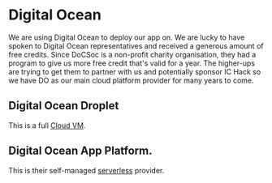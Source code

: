 # Digital Ocean

We are using Digital Ocean to deploy our app on. We are lucky to have spoken to Digital Ocean representatives and received a generous amount of free credits. Since DoCSoc is a non-profit charity organisation, they had a program to give us more free credit that's valid for a year. The higher-ups are trying to get them to partner with us and potentially sponsor IC Hack so we have DO as our main cloud platform provider for many years to come.

## Digital Ocean Droplet

This is a full [Cloud VM](../concepts/cloud-vm).

## Digital Ocean App Platform.

This is their self-managed [serverless](../concepts/serverless-computing) provider.